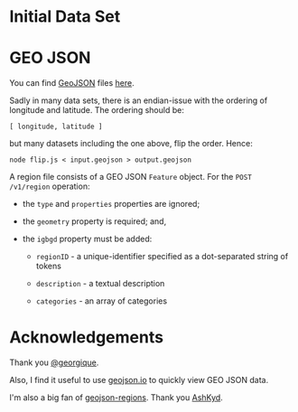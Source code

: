 # Initial Data Set

# GEO JSON
You can find [GeoJSON](https://geojson.org) files [here](https://github.com/georgique/world-geojson).

Sadly in many data sets,
there is an endian-issue with the ordering of longitude and latitude.
The ordering should be:

    [ longitude, latitude ]
    
but many datasets including the one above,
flip the order.
Hence:

    node flip.js < input.geojson > output.geojson

A region file consists of a GEO JSON `Feature` object.
For the `POST /v1/region` operation:

- the `type` and `properties` properties are ignored;

- the `geometry` property is required; and,

- the `igbgd` property must be added:

    - `regionID` - a unique-identifier specified as a dot-separated string of tokens
    
    - `description` - a textual description
    
    - `categories` - an array of categories


# Acknowledgements
Thank you [@georgique](https://github.com/georgique).

Also, I find it useful to use [geojson.io](http://geojson.io) to quickly view GEO JSON data.

I'm also a big fan of [geojson-regions](https://geojson-maps.ash.ms/).
Thank you [AshKyd](https://github.com/AshKyd).
